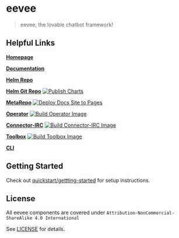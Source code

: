 # eevee

> eevee, the lovable chatbot framework!

## Helpful Links

[**Homepage**](https://eevee.bot/)

[**Documentation**](https://eevee.bot/docs)

[**Helm Repo**](https://helm.eevee.bot)

[**Helm Git Repo**](https://github.com/eeveebot/helm) [![Publish Charts](https://github.com/eeveebot/helm/actions/workflows/publish-charts.yml/badge.svg?branch=main)](https://github.com/eeveebot/helm/actions/workflows/publish-charts.yml)

[**MetaRepo**](https://github.com/eeveebot/eevee) [![Deploy Docs Site to Pages](https://github.com/eeveebot/eevee/actions/workflows/hugo.yaml/badge.svg?branch=main)](https://github.com/eeveebot/eevee/actions/workflows/hugo.yaml)

[**Operator**](https://github.com/eeveebot/operator) [![Build Operator Image](https://github.com/eeveebot/operator/actions/workflows/build-operator-image.yaml/badge.svg?branch=main)](https://github.com/eeveebot/operator/actions/workflows/build-operator-image.yaml)

[**Connector-IRC**](https://github.com/eeveebot/connector-irc) [![Build Connector-IRC Image](https://github.com/eeveebot/connector-irc/actions/workflows/build-connector-irc-image.yaml/badge.svg?branch=main)](https://github.com/eeveebot/connector-irc/actions/workflows/build-connector-irc-image.yaml)

[**Toolbox**](https://github.com/eeveebot/toolbox) [![Build Toolbox Image](https://github.com/eeveebot/toolbox/actions/workflows/build-container-image.yml/badge.svg?branch=main)](https://github.com/eeveebot/toolbox/actions/workflows/build-container-image.yml)

[**CLI**](https://github.com/eeveebot/cli)

## Getting Started

Check out [quickstart/gettting-started](https://eevee.bot/docs/quickstart/getting-started/) for setup instructions.

## License

All eevee components are covered under `Attribution-NonCommercial-ShareAlike 4.0 International`

See [LICENSE](https://github.com/eeveebot/eevee/blob/main/LICENSE) for details.
